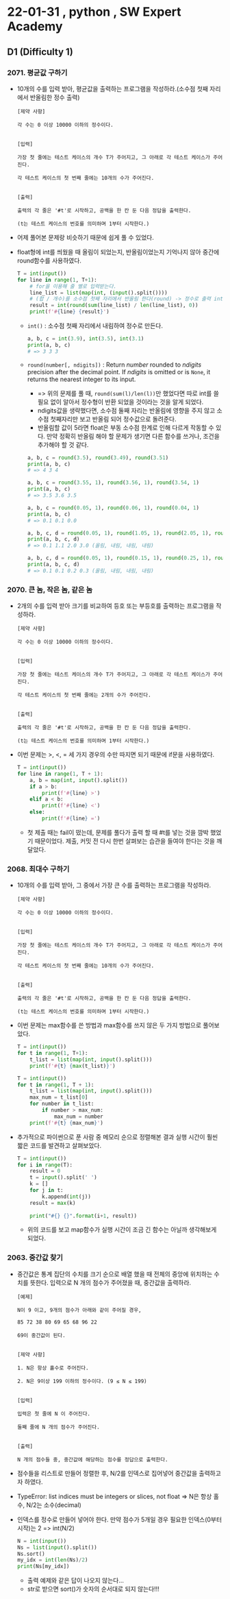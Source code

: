 # 22-01-31  , python ,  SW Expert Academy

## D1 (Difficulty 1)



### 2071. 평균값 구하기

- 10개의 수를 입력 받아, 평균값을 출력하는 프로그램을 작성하라.(소수점 첫째 자리에서 반올림한 정수 출력)

  ```
  [제약 사항]
  
  각 수는 0 이상 10000 이하의 정수이다.
  
  
  [입력]
  
  가장 첫 줄에는 테스트 케이스의 개수 T가 주어지고, 그 아래로 각 테스트 케이스가 주어진다.
  
  각 테스트 케이스의 첫 번째 줄에는 10개의 수가 주어진다.
  
  
  [출력]
  
  출력의 각 줄은 '#t'로 시작하고, 공백을 한 칸 둔 다음 정답을 출력한다.
  
  (t는 테스트 케이스의 번호를 의미하며 1부터 시작한다.)
  ```

- 어제 풀어본 문제랑 비슷하기 때문에 쉽게 풀 수 있었다.

- float형에 int를 씌웠을 때 올림이 되었는지, 반올림이었는지 기억나지 않아 중간에 round함수를 사용하였다.

  ```python
  T = int(input())
  for line in range(1, T+1):
      # for을 이용해 줄 별로 입력받는다.
      line_list = list(map(int, (input().split())))
      # (합 / 개수)를 소수점 첫째 자리에서 반올림 한다(round) -> 정수로 출력 int
      result = int(round(sum(line_list) / len(line_list), 0))
      print(f'#{line} {result}')
  ```

  - `int()` : 소수점 첫째 자리에서 내림하여 정수로 만든다.
  
    ```python
    a, b, c = int(3.9), int(3.5), int(3.1)
    print(a, b, c)
    # => 3 3 3
    ```
  
  - `round(number[, ndigits])` : Return *number* rounded to *ndigits* precision after the decimal point. If *ndigits* is omitted or is `None`, it returns the nearest integer to its input. 
  
    - => 위의 문제를 풀 때, `round(sum(l)/len(l))`만 했었다면 따로 int를 쓸 필요 없이 알아서 정수형이 반환 되었을 것이라는 것을 알게 되었다.
    - ndigits값을 생략했다면, 소수점 둘째 자리는 반올림에 영향을 주지 않고 소수점 첫째자리만 보고 반올림 되어 정수값으로 돌려준다.
    - 반올림할 값이 5라면 float은 부동 소수점 한계로 인해 다르게 작동할 수 있다. 만약 정확히 반올림 해야 할 문제가 생기면 다른 함수를 쓰거나, 조건을 추가해야 할 것 같다.
  
    ```python
    a, b, c = round(3.5), round(3.49), round(3.51)
    print(a, b, c)
    # => 4 3 4
    
    a, b, c = round(3.55, 1), round(3.56, 1), round(3.54, 1)
    print(a, b, c)
    # => 3.5 3.6 3.5
    
    a, b, c = round(0.05, 1), round(0.06, 1), round(0.04, 1)
    print(a, b, c)
    # => 0.1 0.1 0.0
    
    a, b, c, d = round(0.05, 1), round(1.05, 1), round(2.05, 1), round(3.05, 1)
    print(a, b, c, d)
    # => 0.1 1.1 2.0 3.0 (올림, 내림, 내림, 내림)
    
    a, b, c, d = round(0.05, 1), round(0.15, 1), round(0.25, 1), round(0.35, 1)
    print(a, b, c, d)
    # => 0.1 0.1 0.2 0.3 (올림, 내림, 내림, 내림)
    ```
  
    

### 2070. 큰 놈, 작은 놈, 같은 놈

- 2개의 수를 입력 받아 크기를 비교하여 등호 또는 부등호를 출력하는 프로그램을 작성하라.

  ```
  [제약 사항]
  
  각 수는 0 이상 10000 이하의 정수이다.
  
  
  [입력]
  
  가장 첫 줄에는 테스트 케이스의 개수 T가 주어지고, 그 아래로 각 테스트 케이스가 주어진다.
  
  각 테스트 케이스의 첫 번째 줄에는 2개의 수가 주어진다.
  
  
  [출력]
  
  출력의 각 줄은 '#t'로 시작하고, 공백을 한 칸 둔 다음 정답을 출력한다.
  
  (t는 테스트 케이스의 번호를 의미하며 1부터 시작한다.)
  ```

- 이번 문제는 >, <, = 세 가지 경우의 수만 따지면 되기 때문에 if문을 사용하였다.

  ```python
  T = int(input())
  for line in range(1, T + 1):
      a, b = map(int, input().split())
      if a > b:
          print(f'#{line} >')
      elif a < b:
          print(f'#{line} <')
      else:
          print(f'#{line} =')
  ```

  - 첫 제출 때는 fail이 떴는데, 문제를 풀다가 출력 할 때 #t를 넣는 것을 깜박 했었기 때문이었다.  제출, 커밋 전 다시 한번 살펴보는 습관을 들여야 한다는 것을 깨달았다.



### 2068. 최대수 구하기

- 10개의 수를 입력 받아, 그 중에서 가장 큰 수를 출력하는 프로그램을 작성하라.

  ```
  [제약 사항]
  
  각 수는 0 이상 10000 이하의 정수이다.
  
  
  [입력]
  
  가장 첫 줄에는 테스트 케이스의 개수 T가 주어지고, 그 아래로 각 테스트 케이스가 주어진다.
  
  각 테스트 케이스의 첫 번째 줄에는 10개의 수가 주어진다.
  
  
  [출력]
  
  출력의 각 줄은 '#t'로 시작하고, 공백을 한 칸 둔 다음 정답을 출력한다.
  
  (t는 테스트 케이스의 번호를 의미하며 1부터 시작한다.)
  ```

- 이번 문제는 max함수를 쓴 방법과 max함수를 쓰지 않은 두 가지 방법으로 풀어보았다.

  ```python
  T = int(input())
  for t in range(1, T+1):
      t_list = list(map(int, input().split()))
      print(f'#{t} {max(t_list)}')
  ```

  ```python
  T = int(input())
  for t in range(1, T + 1):
      t_list = list(map(int, input().split()))
      max_num = t_list[0]
      for number in t_list:
          if number > max_num:
              max_num = number
      print(f'#{t} {max_num}')
  ```

- 추가적으로 파이썬으로 푼 사람 중 메모리 순으로 정렬해본 결과 실행 시간이 훨씬 짧은 코드를 발견하고 살펴보았다.

  ```python
  T = int(input())
  for i in range(T):
      result = 0
      t = input().split(' ')
      k = []
      for j in t:
          k.append(int(j))
      result = max(k)
   
      print("#{} {}".format(i+1, result))
  ```

  - 위의 코드를 보고 map함수가 실행 시간이 조금 긴 함수는 아닐까 생각해보게 되었다. 



### 2063. 중간값 찾기

- 중간값은 통계 집단의 수치를 크기 순으로 배열 했을 때 전체의 중앙에 위치하는 수치를 뜻한다. 입력으로 N 개의 점수가 주어졌을 때, 중간값을 출력하라.

  ```
  [예제]
  
  N이 9 이고, 9개의 점수가 아래와 같이 주어질 경우,
  
  85 72 38 80 69 65 68 96 22
  
  69이 중간값이 된다.
  
  
  [제약 사항]
  
  1. N은 항상 홀수로 주어진다.
  
  2. N은 9이상 199 이하의 정수이다. (9 ≤ N ≤ 199)
  
  
  [입력]
  
  입력은 첫 줄에 N 이 주어진다.
  
  둘째 줄에 N 개의 점수가 주어진다.
  
  
  [출력]
  
  N 개의 점수들 중, 중간값에 해당하는 점수를 정답으로 출력한다.
  ```

- 점수들을 리스트로 만들어 정렬한 후, N/2를 인덱스로 집어넣어 중간값을 출력하고자 하였다.

- TypeError: list indices must be integers or slices, not float => N은 항상 홀수, N/2는 소수(decimal)

- 인덱스를 정수로 만들어 넣어야 한다. 만약 점수가 5개일 경우 필요한 인덱스(0부터시작)는 2 => int(N/2)

  ```python
  N = int(input())
  Ns = list(input().split())
  Ns.sort()
  my_idx = int(len(Ns)/2)
  print(Ns[my_idx])
  ```

  - 출력 예제와 같은 답이 나오지 않는다...
  - str로 받으면 sort()가 숫자의 순서대로 되지 않는다!!!